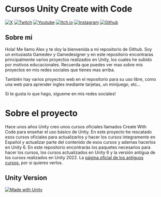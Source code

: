 # Cursos Unity Create with Code 

[![X](https://img.shields.io/badge/Follow%20%40CrearVideojuego-000000?style=for-the-badge&logo=x&logoColor=white)](https://twitter.com/crearvideojuego)
[![Twitch](https://img.shields.io/badge/Twitch-9146FF?style=for-the-badge&logo=twitch&logoColor=white)](https://www.twitch.tv/crearvideojuegos)
[![Youtube](https://img.shields.io/badge/YouTube-FF0000?style=for-the-badge&logo=youtube&logoColor=white)](https://www.youtube.com/channel/UCRFsluuJre6OWpiT1hFJmjA?sub_confirmation=1)
[![Itch.io](https://img.shields.io/badge/Itch.io-FA5C5C?style=for-the-badge&logo=itchdotio&logoColor=white)](https://crearvideojuegos.itch.io/)
[![Instagram](https://img.shields.io/badge/Instagram-E4405F?style=for-the-badge&logo=instagram&logoColor=white)](https://www.instagram.com/crearvideojuego)
[![Github](https://img.shields.io/badge/GitHub-100000?style=for-the-badge&logo=github&logoColor=white)](https://github.com/crearvideojuegos)

## Sobre mi

Hola! Me llamo Alex y te doy la bienvenida a mi repositorio de Github. Soy un entusiasta Gamedev y Gamedesigner y en este repositorio encontraras principalmente varios proyectos realizados en Unity, los cuales he subido por motivos educacionales. Recuerda que puedes ver mas sobre mis proyectos en mis redes sociales que tienes mas arriba.

También hay varios proyectos web en el repositorio para su uso libre, como una web para aprender ingles mediante tarjetas, un minijuego, etc...

Si te gusta lo que hago, sígueme en mis redes sociales!

# Sobre el proyecto

Hace unos años Unity creo unos cursos oficiales llamados Create With Code para enseñar el uso básico de Untiy. En este proyecto he rescatado esos cursos oficiales para actualizarlos y hacer los cursos integramente en Español y actualizar parte del contenido de esos cursos y ademas hacerlos en Unity 6.
En este repositorio encontrarás los paquetes necesarios para hacer los cursos, los cursos actualizados en Unity 6 y la versión antigua de los cursos realizados en Unity 2022.
La [página oficial de los antiguos cursos.](https://learn.unity.com/course/create-with-code) por si quieres verlos.

## Unity Version

[![Made with Unity](https://img.shields.io/badge/Unity-6-57b.svg?&logo=unity)](https://www.unity.com)